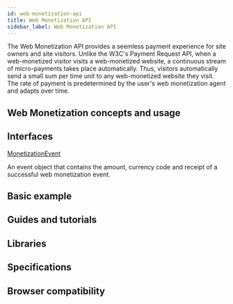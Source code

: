 ```yaml
---
id: web-monetization-api
title: Web Monetization API
sidebar_label: Web Monetization API
---
```

The Web Monetization API provides a seemless payment experience for site owners and site visitors. Unlike the W3C's Payment Request API, when a web-monetized visitor visits a web-monetized website, a continuous stream of micro-payments takes place automatically. Thus, visitors automatically send a small sum per time unit to any web-monetized website they visit. The rate of payment is predetermined by the user's web monetization agent and adapts over time.

## Web Monetization concepts and usage

## Interfaces
  [MonetizationEvent](monetization-event.md)
  
An event object that contains the amount, currency code and receipt of a successful web monetization event.  

## Basic example

## Guides and tutorials

## Libraries

## Specifications

## Browser compatibility

